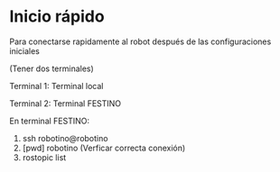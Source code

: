 # Inicio rápido

Para conectarse rapidamente al robot después de las configuraciones iniciales


(Tener dos terminales)


Terminal 1: Terminal local


Terminal 2: Terminal FESTINO


En terminal FESTINO:
1. ssh robotino@robotino
2. [pwd] robotino
(Verficar correcta conexión)
3. rostopic list


